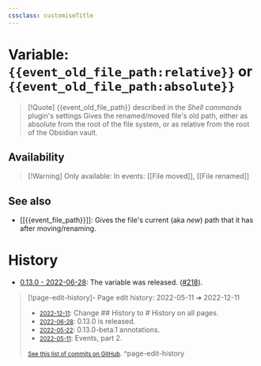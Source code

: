```yaml
---
cssclass: customiseTitle
---
```

# Variable: `{{event_old_file_path:relative}}` or `{{event_old_file_path:absolute}}`
> [!Quote] {{event_old_file_path}} described in the *Shell commands* plugin's settings
> Gives the renamed/moved file's old path, either as absolute from the root of the file system, or as relative from the root of the Obsidian vault.

## Availability
> [!Warning] Only available:
> In events: [[File moved]], [[File renamed]]

## See also
- [[{{event_file_path}}]]: Gives the file's current (aka *new*) path that it has after moving/renaming.

# History
- [0.13.0 - 2022-06-28](https://github.com/Taitava/obsidian-shellcommands/blob/main/CHANGELOG.md#0130---2022-06-28): The variable was released. ([#218](https://github.com/Taitava/obsidian-shellcommands/issues/218)).

> [!page-edit-history]- Page edit history: 2022-05-11 &#10132; 2022-12-11
> - [<small>2022-12-11</small>](https://github.com/Taitava/obsidian-shellcommands-documentation/commit/10ffc392aaf12df9cc211fb05030d43bcb772aad): Change ## History to # History on all pages.
> - [<small>2022-06-28</small>](https://github.com/Taitava/obsidian-shellcommands-documentation/commit/49efe1a5a719cb695cc0a4a96d05c10548298804): 0.13.0 is released.
> - [<small>2022-05-22</small>](https://github.com/Taitava/obsidian-shellcommands-documentation/commit/bb37c1f8ee6630879a4d6578eae61c50730cda97): 0.13.0-beta.1 annotations.
> - [<small>2022-05-11</small>](https://github.com/Taitava/obsidian-shellcommands-documentation/commit/5bbc04d5721f6b3723fd5baade2975a596e799dc): Events, part 2.
> 
> [<small>See this list of commits on GitHub</small>](https://github.com/Taitava/obsidian-shellcommands-documentation/commits/main/./Variables/%7B%7Bevent_old_file_path%7D%7D.md).
> ^page-edit-history